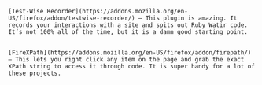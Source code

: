     [Test-Wise Recorder](https://addons.mozilla.org/en-US/firefox/addon/testwise-recorder/) – This plugin is amazing. It records your interactions with a site and spits out Ruby Watir code. It’s not 100% all of the time, but it is a damn good starting point.


    [FireXPath](https://addons.mozilla.org/en-US/firefox/addon/firepath/) – This lets you right click any item on the page and grab the exact XPath string to access it through code. It is super handy for a lot of these projects.